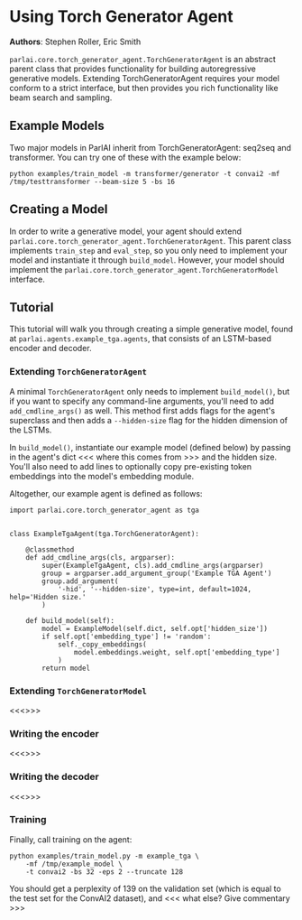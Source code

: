 # Using Torch Generator Agent

**Authors**: Stephen Roller, Eric Smith

`parlai.core.torch_generator_agent.TorchGeneratorAgent` is an abstract parent class that provides functionality for building autoregressive generative models. Extending TorchGeneratorAgent requires your model conform to a strict interface, but then provides you rich functionality like beam search and sampling.


## Example Models

Two major models in ParlAI inherit from TorchGeneratorAgent: seq2seq and transformer. You can try one of these with the example below:

```
python examples/train_model -m transformer/generator -t convai2 -mf /tmp/testtransformer --beam-size 5 -bs 16
```

## Creating a Model

In order to write a generative model, your agent should extend `parlai.core.torch_generator_agent.TorchGeneratorAgent`. This parent class implements `train_step` and `eval_step`, so you only need to implement your model and instantiate it through `build_model`. However, your model should implement the `parlai.core.torch_generator_agent.TorchGeneratorModel` interface.


## Tutorial

This tutorial will walk you through creating a simple generative model, found at `parlai.agents.example_tga.agents`, that consists of an LSTM-based encoder and decoder.

### Extending `TorchGeneratorAgent`

A minimal `TorchGeneratorAgent` only needs to implement `build_model()`, but if you want to specify any command-line arguments, you'll need to add `add_cmdline_args()` as well. This method first adds flags for the agent's superclass and then adds a `--hidden-size` flag for the hidden dimension of the LSTMs.

In `build_model()`, instantiate our example model (defined below) by passing in the agent's dict <<< where this comes from >>> and the hidden size. You'll also need to add lines to optionally copy pre-existing token embeddings into the model's embedding module.

Altogether, our example agent is defined as follows:

```
import parlai.core.torch_generator_agent as tga


class ExampleTgaAgent(tga.TorchGeneratorAgent):

    @classmethod
    def add_cmdline_args(cls, argparser):
        super(ExampleTgaAgent, cls).add_cmdline_args(argparser)
        group = argparser.add_argument_group('Example TGA Agent')
        group.add_argument(
            '-hid', '--hidden-size', type=int, default=1024, help='Hidden size.'
        )

    def build_model(self):
        model = ExampleModel(self.dict, self.opt['hidden_size'])
        if self.opt['embedding_type'] != 'random':
            self._copy_embeddings(
                model.embeddings.weight, self.opt['embedding_type']
            )
        return model
```

### Extending `TorchGeneratorModel`

<<<>>>

### Writing the encoder

<<<>>>

### Writing the decoder

<<<>>>

### Training

Finally, call training on the agent:

```
python examples/train_model.py -m example_tga \
    -mf /tmp/example_model \
    -t convai2 -bs 32 -eps 2 --truncate 128
```

You should get a perplexity of 139 on the validation set (which is equal to the test set for the ConvAI2 dataset), and <<< what else? Give commentary >>>
